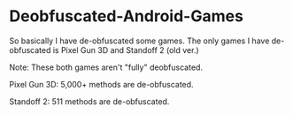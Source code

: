 # Deobfuscated-Android-Games
So basically I have de-obfuscated some games. 
The only games I have de-obfuscated is Pixel Gun 3D and Standoff 2 (old ver.)

Note: These both games aren't "fully" deobfuscated. 

Pixel Gun 3D: 5,000+ methods are de-obfuscated.

Standoff 2: 511 methods are de-obfuscated.
